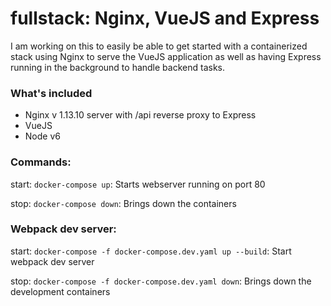 # fullstack: Nginx, VueJS and Express

I am working on this to easily be able to get started with a containerized stack using Nginx to serve the VueJS application as well as having Express running in the background to handle backend tasks.

### What's included
- Nginx v 1.13.10 server with /api reverse proxy to Express
- VueJS  
- Node v6

### Commands:
start: `docker-compose up`: Starts webserver running on port 80

stop: `docker-compose down`: Brings down the containers

### Webpack dev server:
start: `docker-compose -f docker-compose.dev.yaml up --build`: Start webpack dev server

stop: `docker-compose -f docker-compose.dev.yaml down`: Brings down the development containers
